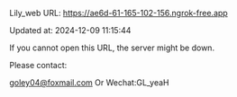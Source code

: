 Lily_web URL: https://ae6d-61-165-102-156.ngrok-free.app

Updated at: 2024-12-09 11:15:44

If you cannot open this URL, the server might be down.

Please contact: 

goley04@foxmail.com Or Wechat:GL_yeaH